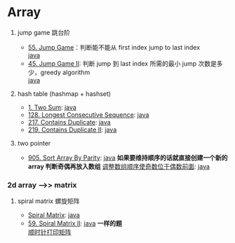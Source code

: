 # Array

1. jump game 跳台阶

   - [55. Jump Game](https://leetcode.com/problems/jump-game/)：判断能不能从 first index jump to last index  
     [java](/solution_java/0055_Jump_Game.java)
   - [45. Jump Game II](https://leetcode.com/problems/jump-game-ii/): 判断 jump 到 last index 所需的最小 jump 次数是多少，greedy algorithm  
     [ java](/solution_java/0045_Jump_Game_II.java)

2. hash table (hashmap + hashset)

   - [1. Two Sum](https://leetcode.com/problems/two-sum/):
     [java](/solution_java/001_Two_Sum.java)
   - [128. Longest Consecutive Sequence](https://leetcode.com/problems/longest-consecutive-sequence/):
     [java](/solution_java/0128_Longest_Consecutive_Sequence.java)
   - [217. Contains Duplicate](https://leetcode.com/problems/contains-duplicate/):
     [java](/solution_java/0217_Contains_Duplicate.java)
   - [219. Contains Duplicate II](https://leetcode.com/problems/contains-duplicate-ii/):
     [java](/solution_java/0219_Contains_Duplicate_II.java)

3. two pointer

   - [905. Sort Array By Parity](https://leetcode.com/problems/sort-array-by-parity/):
     [java](/solution_java/0905_Sort_Array_By_Parity.java)
     **如果要维持顺序的话就直接创建一个新的 array 判断奇偶再放入数组**
     [调整数组顺序使奇数位于偶数前面](https://www.nowcoder.com/practice/ef1f53ef31ca408cada5093c8780f44b?tpId=13&&tqId=11166&rp=1&ru=/ta/coding-interviews&qru=/ta/coding-interviews/question-ranking):
     [java](/牛客网/JZ13_调整数组顺序使奇数位于偶数前面.java)

### 2d array -->> matrix

1. spiral matrix 螺旋矩阵

   - [Spiral Matrix](https://leetcode.com/problems/spiral-matrix/):
     [java](/solution_java/0054_Spiral_Matrix.java)
   - [59. Spiral Matrix II](https://leetcode.com/problems/spiral-matrix-ii/):
     [java](/solution_java/0059_Spiral_Matrix_II.java)
     **一样的题**  
     [顺时针打印矩阵](https://www.nowcoder.com/practice/9b4c81a02cd34f76be2659fa0d54342a?tpId=13&&tqId=11172&rp=1&ru=/ta/coding-interviews&qru=/ta/coding-interviews/question-ranking)
